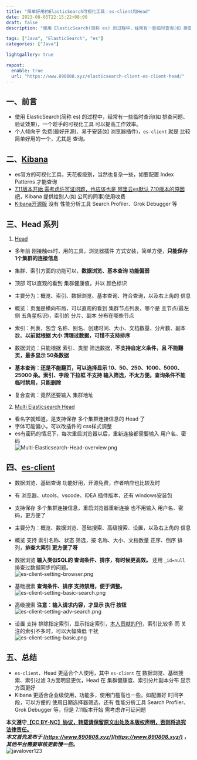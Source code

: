 ```yaml
---
title: "简单好用的ElasticSearch可视化工具：es-client和Head"
date: 2023-08-05T22:15:22+08:00
draft: false
description: "使用 ElasticSearch(简称 es) 的过程中，经常有一些临时查询(如 排查问题、验证效果)，一个趁手的可视化工具 可以提高工作效率。个人倾向于 免费(最好开源)、易于安装(如 浏览器插件)，`es-client` 就是 比较简单好用的一个，尤其是 查询。"

tags: ["Java", "ElasticSearch", "es"]
categories: ["Java"]

lightgallery: true

repost:
  enable: true
  url: "https://www.890808.xyz/elasticsearch-client-es-client-head/"
---
```


<!--more-->

## 一、前言
- 使用 ElasticSearch(简称 es) 的过程中，经常有一些临时查询(如 排查问题、验证效果)，一个趁手的可视化工具 可以提高工作效率。
- 个人倾向于 免费(最好开源)、易于安装(如 浏览器插件)，`es-client` 就是 比较简单好用的一个，尤其是 查询。

## 二、[Kibana](https://www.elastic.co/cn/downloads/past-releases#kibana)
- es官方的可视化工具，天花板级别，当然也复杂一些，如要配置 Index Patterns 才能查询
- [7.11版本开始 需考虑许可证问题，也应该也是 阿里云es默认 7.10版本的原因吧](https://www.oschina.net/news/201376)，Kibana 提供给别人(如 公司的同事)使用收费
- [Kibana开源版](https://www.elastic.co/cn/downloads/past-releases#kibana-oss) 没有 性能分析工具 Search Profiler、Grok Debugger 等

## 三、Head 系列
1. [Head](https://github.com/mobz/elasticsearch-head)
- 多年前 刚接触es时，用的工具，浏览器插件 方式安装，简单方便，**只能保存 1个集群的连接信息**
- 集群、索引方面的功能可以，**数据浏览、基本查询 功能偏弱**
- 顶部 可以直观的看到 集群健康值，并以 颜色标识
- 主要分为：概览、索引、数据浏览、基本查询、符合查询，以及右上角的 信息

- 概览：页面是横向布局，可以直观的看到 集群节点列表，哪个是 主节点(最左侧 五角星标识)，索引的 分片、副本 分布在哪些节点
- 索引：列表，包含 名称、别名、创建时间、大小、文档数量、分片数、副本数。**以前就根据 大小 清理过数据，可惜不支持排序**
- 数据浏览：只能根据 索引、类型 筛选数据，**不支持自定义条件，且 不能翻页，最多显示 50条数据**
- **基本查询：还是不能翻页，可以选择显示 10、50、250、1000、5000、25000 条。索引、字段 下拉框 不支持 输入筛选，不太方便。查询条件不能 临时禁用，只能删除**
- 复合查询：竟然还要输入 集群地址

2. [Multi Elasticsearch Head](https://github.com/vorapoap/elasticsearch-head-chrome)
- 看名字就知道，是支持保存 多个集群连接信息的 Head 了
- 字体可能偏小，可以改插件的 css样式调整
- es有密码的情况下，每次重启浏览器以后，重新连接都需要输入 用户名、密码  
![Multi-Elasticsearch-Head-overview.png](https://img.890808.xyz/file/javalover123/2023/08/Multi-Elasticsearch-Head-overview.png)

## 四、[es-client](https://gitee.com/qiaoshengda/es-client)
- 数据浏览、基础查询 功能好用，开源免费，作者响应也比较及时
- 有 浏览器、utools、vscode、IDEA 插件版本，还有 windows安装包
- 支持保存 多个集群连接信息，重启浏览器重新连接 也不用输入 用户名、密码，更方便了
- 主要分为：概览、数据浏览、基础搜索、高级搜索、设置，以及右上角的 信息

- 概览
支持 索引名称、状态 筛选，按 名称、大小、文档数量 正序、倒序 排列，**排查大索引 更方便了呀**

- 数据浏览
**输入类似SQL的 查询条件、排序，有时候更高效。** 还用 `_id=null` 排查过数据同步的问题。  
![es-client-setting-browser.png](https://img.890808.xyz/file/javalover123/2023/08/es-client-setting-browser.png)

- 基础搜索
**查询条件、排序 支持禁用，便于调整。**  
![es-client-setting-basic-search.png](https://img.890808.xyz/file/javalover123/2023/08/es-client-setting-basic-search.png)

- 高级搜索
**注意：输入请求内容，才显示 执行 按钮**
![es-client-setting-adv-search.png](https://img.890808.xyz/file/javalover123/2023/08/es-client-setting-adv-search.png)

- 设置
支持 排除指定索引，显示指定索引，[本人贡献的PR](https://gitee.com/qiaoshengda/es-client/pulls/2)，索引比较多 而 关注的索引不多时，可以大幅降低 干扰  
![es-client-setting-basic.png](https://img.890808.xyz/file/javalover123/2023/08/es-client-setting-basic.png)

## 五、总结
- `es-client`、Head 更适合个人使用，其中 `es-client` 在 数据浏览、基础搜索、索引过滤 3方面明显更优，Head 在 集群健康度、索引分片副本分布 显示方面更好
- Kibana 更适合企业级使用，功能多，使用门槛高也一些。如配置好 时间字段，可以方便的 使用日期选择器筛选，还有 性能分析工具 Search Profiler、Grok Debugger 等，但是 7.11版本开始 需考虑许可证问题

**本文遵守[【CC BY-NC】协议，转载请保留原文出处及本版权声明，否则将追究法律责任。](https://creativecommons.org/licenses/by-nc/4.0/)**  
***本文首先发布于 [https://www.890808.xyz/](https://www.890808.xyz/) ，其他平台需要审核更新慢一些。***  
![javalover123](https://img.890808.xyz/file/javalover123/2023/04/688b88cfd4ed9f6fcd56828b849ce47c.jpg)